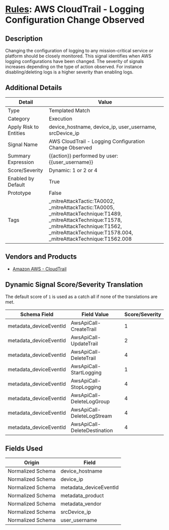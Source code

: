 # [Rules](README.md): AWS CloudTrail - Logging Configuration Change Observed

## Description
Changing the configuration of logging to any mission-critical service or platform should be closely monitored.  This signal identifies when AWS logging configurations have been changed.  The severity of signals increases depending on the type of action observed.  For instance disabling/deleting logs is a higher severity than enabling logs.

## Additional Details
|Detail|Value|
|----|----|
|Type|Templated Match|
|Category|Execution|
|Apply Risk to Entities|device_hostname, device_ip, user_username, srcDevice_ip|
|Signal Name|AWS CloudTrail - Logging Configuration Change Observed|
|Summary Expression|{{action}} performed by user: {{user_username}}|
|Score/Severity|Dynamic: 1 or 2 or 4|
|Enabled by Default|True|
|Prototype|False|
|Tags|_mitreAttackTactic:TA0002, _mitreAttackTactic:TA0005, _mitreAttackTechnique:T1489, _mitreAttackTechnique:T1578, _mitreAttackTechnique:T1562, _mitreAttackTechnique:T1578.004, _mitreAttackTechnique:T1562.008|
## Vendors and Products
- [Amazon AWS - CloudTrail](../products/033624b0-218e-4dcb-b93f-0f1fb1806c56.md)


## Dynamic Signal Score/Severity Translation

The default score of `1` is used as a catch all if none of the translations are met.

|Schema Field|Field Value|Score/Severity|
|------------|-----------|--------------|
|metadata_deviceEventId|AwsApiCall-CreateTrail|1|
|metadata_deviceEventId|AwsApiCall-UpdateTrail|2|
|metadata_deviceEventId|AwsApiCall-DeleteTrail|4|
|metadata_deviceEventId|AwsApiCall-StartLogging|1|
|metadata_deviceEventId|AwsApiCall-StopLogging|4|
|metadata_deviceEventId|AwsApiCall-DeleteLogGroup|4|
|metadata_deviceEventId|AwsApiCall-DeleteLogStream|4|
|metadata_deviceEventId|AwsApiCall-DeleteDestination|4|
## Fields Used

|Origin|Field|
|----|----|
|Normalized Schema|device_hostname|
|Normalized Schema|device_ip|
|Normalized Schema|metadata_deviceEventId|
|Normalized Schema|metadata_product|
|Normalized Schema|metadata_vendor|
|Normalized Schema|srcDevice_ip|
|Normalized Schema|user_username|


